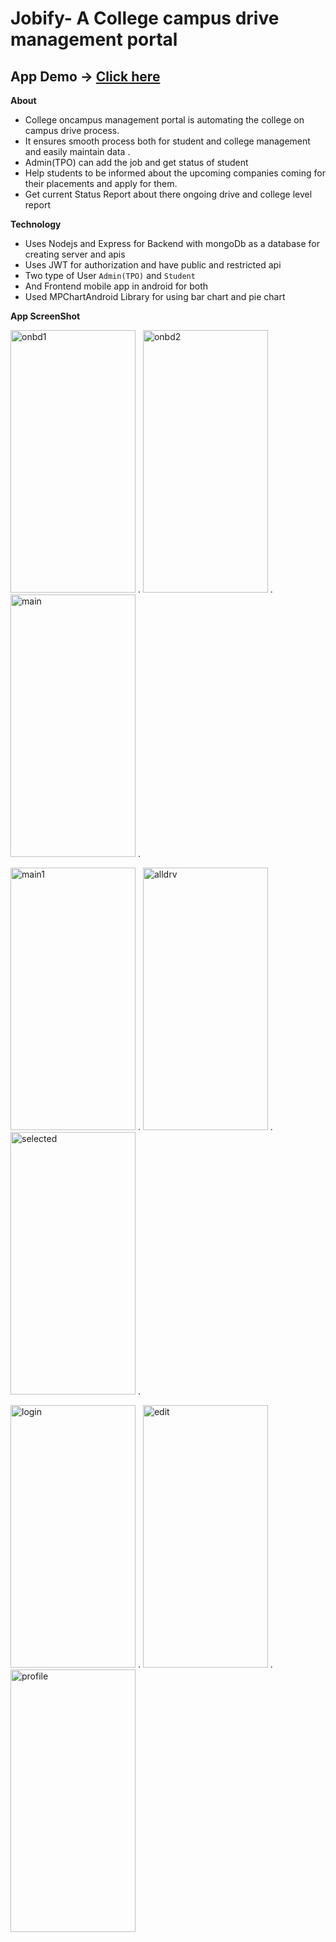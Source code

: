 Jobify- A College campus drive management portal
=========================

## App Demo -> [Click here](https://www.linkedin.com/posts/rohitk570_final-bar-pie-activity-7097891768821592065-YaQJ?utm_source=share&utm_medium=member_desktop)

**About**

- College oncampus management portal is automating the college on campus drive process.
- It ensures smooth process both for student and college management and easily maintain data .
- Admin(TPO) can add the job and get status of student 
- Help students to be informed about the upcoming companies coming for their placements and apply for them.
- Get current Status Report about there ongoing drive and college level report

**Technology**
- Uses Nodejs and Express for Backend with mongoDb as a database for creating server and apis 
- Uses JWT for authorization and have public and restricted api 
- Two type of User `Admin(TPO)` and `Student` 
- And Frontend mobile app in android for both
- Used MPChartAndroid Library for using bar chart and pie chart
 
**App ScreenShot**

<img src="https://github.com/Rohit570k/Jobify-College-Placement-Portal/assets/76242077/e62d68c8-0edb-417f-abdd-ae8b536749d3" alt = "onbd1" width="200" height="420"> .
<img src="https://github.com/Rohit570k/Jobify-College-Placement-Portal/assets/76242077/50ee45ca-d26e-4fa2-9008-2292cb4db6b8" alt ="onbd2" width="200" height="420"> .
<img src="https://github.com/Rohit570k/Jobify-College-Placement-Portal/assets/76242077/cdc08acb-aa14-4c9f-abfb-e2cbdd5d4a40" alt ="main" width="200" height="420"> .

<img src="https://github.com/Rohit570k/Jobify-College-Placement-Portal/assets/76242077/a2ff3f5e-598b-48fe-a5c6-8a4de8c3a02e" alt ="main1" width="200" height="420"> .
<img src="https://github.com/Rohit570k/Jobify-College-Placement-Portal/assets/76242077/9d6939d3-26c5-4600-a9d8-5c815410aeaf" alt ="alldrv" width="200" height="420"> .
<img src="https://github.com/Rohit570k/Jobify-College-Placement-Portal/assets/76242077/fb9432ab-80de-4535-8caa-158593099905" alt ="selected" width="200" height="420"> .

<img src="https://github.com/Rohit570k/Jobify-College-Placement-Portal/assets/76242077/c62846e3-3d04-4ed9-918c-d89750716b6a" alt ="login" width="200" height="420"> .
<img src="https://github.com/Rohit570k/Jobify-College-Placement-Portal/assets/76242077/91196e33-b218-4c95-8dc9-a636c232e162" alt ="edit" width="200" height="420"> .
<img src="https://github.com/Rohit570k/Jobify-College-Placement-Portal/assets/76242077/3968ac6f-fe0e-40dd-a523-3910d6c01822" alt ="profile" width="200" height="420"> 

